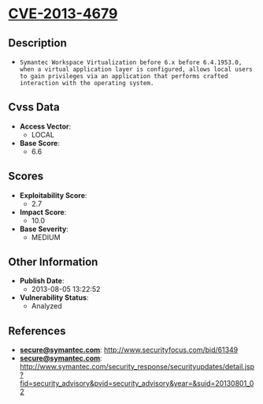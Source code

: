 
# [CVE-2013-4679](http://www.securityfocus.com/bid/61349)

## Description

- `Symantec Workspace Virtualization before 6.x before 6.4.1953.0, when a virtual application layer is configured, allows local users to gain privileges via an application that performs crafted interaction with the operating system.`

## Cvss Data

- **Access Vector**:
  - LOCAL
- **Base Score**:
  - 6.6

## Scores

- **Exploitability Score**:
  - 2.7
- **Impact Score**:
  - 10.0
- **Base Severity**:
  - MEDIUM

## Other Information

- **Publish Date**:
  - 2013-08-05 13:22:52
- **Vulnerability Status**:
  - Analyzed

## References

- **secure@symantec.com**: http://www.securityfocus.com/bid/61349
- **secure@symantec.com**: http://www.symantec.com/security_response/securityupdates/detail.jsp?fid=security_advisory&pvid=security_advisory&year=&suid=20130801_02

